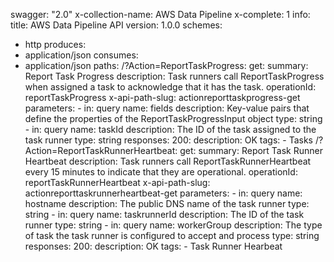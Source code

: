 swagger: "2.0"
x-collection-name: AWS Data Pipeline
x-complete: 1
info:
  title: AWS Data Pipeline API
  version: 1.0.0
schemes:
- http
produces:
- application/json
consumes:
- application/json
paths:
  /?Action=ReportTaskProgress:
    get:
      summary: Report Task Progress
      description: Task runners call ReportTaskProgress when assigned a task to acknowledge
        that it has the task.
      operationId: reportTaskProgress
      x-api-path-slug: actionreporttaskprogress-get
      parameters:
      - in: query
        name: fields
        description: Key-value pairs that define the properties of the ReportTaskProgressInput
          object
        type: string
      - in: query
        name: taskId
        description: The ID of the task assigned to the task runner
        type: string
      responses:
        200:
          description: OK
      tags:
      - Tasks
  /?Action=ReportTaskRunnerHeartbeat:
    get:
      summary: Report Task Runner Heartbeat
      description: Task runners call ReportTaskRunnerHeartbeat every 15 minutes to
        indicate that they are operational.
      operationId: reportTaskRunnerHeartbeat
      x-api-path-slug: actionreporttaskrunnerheartbeat-get
      parameters:
      - in: query
        name: hostname
        description: The public DNS name of the task runner
        type: string
      - in: query
        name: taskrunnerId
        description: The ID of the task runner
        type: string
      - in: query
        name: workerGroup
        description: The type of task the task runner is configured to accept and
          process
        type: string
      responses:
        200:
          description: OK
      tags:
      - Task Runner Hearbeat